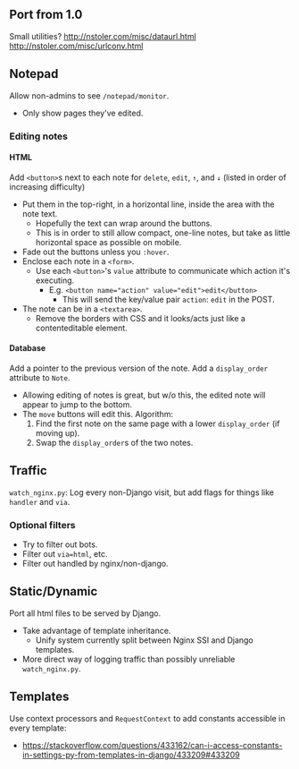 Port from 1.0
--------

Small utilities?
http://nstoler.com/misc/dataurl.html
http://nstoler.com/misc/urlconv.html

Notepad
-------

Allow non-admins to see `/notepad/monitor`.
- Only show pages they've edited.


### Editing notes

#### HTML
Add `<button>`s next to each note for `delete`, `edit`, `↑`, and `↓` (listed in order of increasing difficulty)
- Put them in the top-right, in a horizontal line, inside the area with the note text.
    - Hopefully the text can wrap around the buttons.
    - This is in order to still allow compact, one-line notes, but take as little horizontal space as possible on mobile.
- Fade out the buttons unless you `:hover`.
- Enclose each note in a `<form>`.
    - Use each `<button>`'s `value` attribute to communicate which action it's executing.
        - E.g. `<button name="action" value="edit">edit</button>`
            - This will send the key/value pair `action`: `edit` in the POST.
- The note can be in a `<textarea>`.
    - Remove the borders with CSS and it looks/acts just like a contenteditable element.

#### Database
Add a pointer to the previous version of the note.
Add a `display_order` attribute to `Note`.
- Allowing editing of notes is great, but w/o this, the edited note will appear to jump to the bottom.
- The `move` buttons will edit this. Algorithm:
    1. Find the first note on the same page with a lower `display_order` (if moving up).
    2. Swap the `display_order`s of the two notes.


Traffic
-------

`watch_nginx.py`: Log every non-Django visit, but add flags for things like `handler` and `via`.

### Optional filters
- Try to filter out bots.
- Filter out `via=html`, etc.
- Filter out handled by nginx/non-django.

Static/Dynamic
----------
Port all html files to be served by Django.
- Take advantage of template inheritance.
    - Unify system currently split between Nginx SSI and Django templates.
- More direct way of logging traffic than possibly unreliable `watch_nginx.py`.

Templates
---------
Use context processors and `RequestContext` to add constants accessible in every template:
- https://stackoverflow.com/questions/433162/can-i-access-constants-in-settings-py-from-templates-in-django/433209#433209

